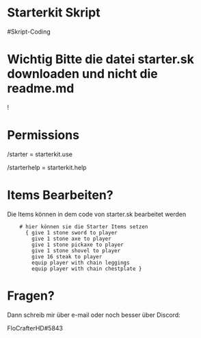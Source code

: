 # Starterkit Skript
        
#Skript-Coding
# Wichtig Bitte die datei starter.sk downloaden und nicht die readme.md
!
# Permissions        
/starter = starterkit.use                                

/starterhelp = starterkit.help
# Items Bearbeiten?
Die Items können in dem code von starter.sk bearbeitet werden


        # hier können sie die Starter Items setzen
          { give 1 stone sword to player
            give 1 stone axe to player
            give 1 stone pickaxe to player
            give 1 stone shovel to player            
            give 16 steak to player
            equip player with chain leggings
            equip player with chain chestplate }
            

# Fragen?
Dann schreib mir über e-mail oder noch besser über Discord:

FloCrafterHD#5843
